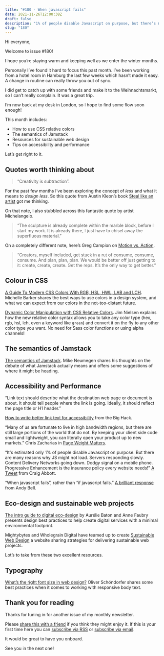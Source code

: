 ```yaml
---
title: "#180 - When javascript fails"
date: 2021-11-26T12:00:38Z
draft: false
description: "1% of people disable Javascript on purpose, but there’s many reasons JavaScript might and probabally will fail (at some point). The solution? Progressive enhancement."
slug: "180"
---
```


Hi everyone,

Welcome to issue #180!

I hope you’re staying warm and keeping well as we enter the winter months.

Personally I’ve found it hard to focus this past month. I’ve been working from a hotel room in Hamburg the last few weeks which hasn’t made it easy. A change in routine can really throw you out of sync. 

I did get to catch up with some friends and make it to the Weihnachtsmarkt, so I can’t really complain. It was a great trip.  

I’m now back at my desk in London, so I hope to find some flow soon enough!

This month includes:

- How to use CSS relative colors
- The semantics of Jamstack
- Resources for sustainable web design
- Tips on accessibility and performance 

Let’s get right to it. 

## Quotes worth thinking about 

>“Creativity is subtraction”. 

For the past few months I’ve been exploring the concept of _less_ and what it means to _design less_. So this quote from Austin Kleon’s book [Steal like an artist](https://austinkleon.com/2010/01/19/creativity-is-subtraction/) got me thinking.

On that note, I also stubbled across this fantastic quote by artist Michelangelo.

>“The sculpture is already complete within the marble block, before I start my work. It is already there, I just have to chisel away the superfluous material.” 

On a completely different note, here’s Greg Campion on [Motion vs. Action](https://gregcampion.substack.com/p/motion-vs-action). 

>“Creators, myself included, get stuck in a rut of consume, consume, consume. And plan, plan, plan. We would be better off just getting to it: create, create, create. Get the reps. It’s the only way to get better.” 

## Colour in CSS

[A Guide To Modern CSS Colors With RGB, HSL, HWL, LAB and LCH](https://www.smashingmagazine.com/2021/11/guide-modern-css-colors/). Michelle Barker shares the best ways to use colors in a design system, and what we can expect from our colors in the not-too-distant future.

[Dynamic Color Manipulation with CSS Relative Colors](https://blog.jim-nielsen.com/2021/css-relative-colors/). Jim Nielsen explains how the new relative color syntax allows you to take any color type (hex, rgb, hsl, lch, even a keyword like `green`) and convert it on the fly to any other color type you want. No need for Sass color functions or using alpha channels!

## The semantics of Jamstack

[The semantics of Jamstack](https://css-tricks.com/the-semantics-of-jamstack/). Mike Neumegen shares his thoughts on the debate of what Jamstack actually means and offers some suggestions of where it might be heading.


## Accessibility and Performance

 “Link text should describe what the destination web page or document is about. It should tell people where the link is going. Ideally, it should reflect the page title or H1 header.”

[How to write better link text for accessibility](https://bighack.org/how-to-write-better-link-text-for-accessibility/) from the Big Hack.

“Many of us are fortunate to live in high bandwidth regions, but there are still large portions of the world that do not. By keeping your client side code small and lightweight, you can literally open your product up to new markets.” Chris Zacharias in [Page Weight Matters](https://blog.chriszacharias.com/page-weight-matters). 


“It's estimated only 1% of people disable Javascript on purpose. But there are many reasons why JS might not load. Servers responding slowly. Content Delivery Networks going down. Dodgy signal on a mobile phone. Progressive Enhancement is the insurance policy every website needs!” [A Tweet](https://twitter.com/abbott567/status/1461350643340242948?s=20) from Craig Abbott.

“When javascript fails”, rather than “if javascript fails.” [A brilliant response](https://twitter.com/piccalilli_/status/1461651632240959493?s=20) from Andy Bell. 

## Eco-design and sustainable web projects

[The intro guide to digital eco-design](https://eco-conception.designersethiques.org/guide/en/) by Aurélie Baton and Anne Faubry presents design best practices to help create digital services with a minimal environmental footprint.

Mightybytes and Wholegrain Digital have teamed up to create [Sustainable Web Design](https://sustainablewebdesign.org/) a website sharing strategies for delivering sustainable web projects.

 Lot’s to take from these two excellent resources.

 ## Typography

[What’s the right font size in web design?](https://pimpmytype.com/font-size/) Oliver Schöndorfer shares some best practices when it comes to working with responsive body text.


## Thank you for reading

Thanks for tuning in for another issue of my monthly newsletter.

Please [share this with a friend](https://harrycresswell.com/newsletter/178/) if you think they might enjoy it. If this is your first time here you can [subscribe via RSS](https://harrycresswell.com/feeds/) or [subscribe via email](https://harrycresswell.us14.list-manage.com/subscribe/post?u=4e8fba8d0ab4a857159c0104e&id=d6ad2b65ca). 

It would be great to have you onboard.

See you in the next one!